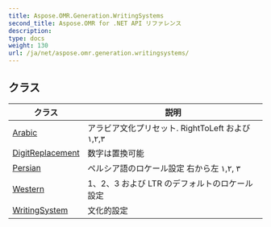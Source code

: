```yaml
---
title: Aspose.OMR.Generation.WritingSystems
second_title: Aspose.OMR for .NET API リファレンス
description: 
type: docs
weight: 130
url: /ja/net/aspose.omr.generation.writingsystems/
---
```



## クラス

| クラス | 説明 |
| --- | --- |
| [Arabic](./arabic/) | アラビア文化プリセット. RightToLeft および ١,٢,٣ |
| [DigitReplacement](./digitreplacement/) | 数字は置換可能 |
| [Persian](./persian/) | ペルシア語のロケール設定 右から左 ١,۲, ۳ |
| [Western](./western/) | 1、2、3 および LTR のデフォルトのロケール設定 |
| [WritingSystem](./writingsystem/) | 文化的設定 |


